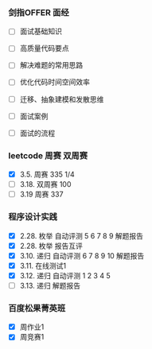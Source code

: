 
### 剑指OFFER 面经

- [ ] 面试基础知识
- [ ] 高质量代码要点
- [ ] 解决难题的常用思路
- [ ] 优化代码时间空间效率
- [ ] 迁移、抽象建模和发散思维
- [ ] 面试案例
- [ ] 面试的流程


### leetcode 周赛 双周赛

- [x] 3.5. 周赛 335 1/4
- [ ] 3.18. 双周赛 100
- [ ] 3.19 周赛 337

### 程序设计实践
- [x] 2.28. 枚举 自动评测 5 6 7 8 9 解题报告
- [x] 2.28. 枚举 报告互评
- [x] 3.10. 递归 自动评测 6 7 8 9 10 解题报告
- [x] 3.11. 在线测试1
- [x] 3.12. 递归 自动评测 1 2 3 4 5
- [ ] 3.13. 递归 解题报告

### 百度松果菁英班
- [x] 周作业1
- [x] 周竞赛1